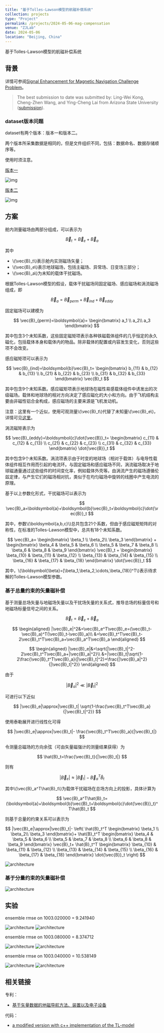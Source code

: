```yaml
---
title: "基于Tolles-Lawson模型的航磁补偿系统"
collection: projects
type: "Project"
permalink: /projects/2024-05-06-mag-compensation
venue: "ZJLab"
date: 2024-05-06
location: "Beijing, China"
---
```


基于Tolles-Lawson模型的航磁补偿系统

## 背景

详情可参阅[Signal Enhancement for Magnetic Navigation Challenge Problem](https://magnav.mit.edu/)。

> The best submission to date was submitted by: Ling-Wei Kong, Cheng-Zhen Wang, and Ying-Cheng Lai from Arizona State University ([submission](https://github.com/lw-kong/MagNav)).

### dataset版本问题

dataset有两个版本：版本一和版本二。

两个版本所采集数据是相同的，但是文件组织不同，包括：数据命名、数据存储顺序等。

使用时须注意。

[版本一](https://zenodo.org/record/6327685)

![img](http://sunqinxuan.github.io/images/projects-2023-09-21-img01.png)

[版本二](https://zenodo.org/record/4271804#.YnWQuIdBxD8)

![img](http://sunqinxuan.github.io/images/projects-2023-09-21-img02.png)

## 方案

舱内测量磁场由两部分组成，可以表示为

$$
\vec{B}_t=\vec{B}_e+\vec{B}_a
$$

其中
- \\(\vec{B}_t\\)表示舱内实测磁场矢量；
- \\(\vec{B}_e\\)表示地球磁场，包括主磁场、异常场、日变场三部分；
- \\(\vec{B}_a\\)为未知的载体干扰磁场。

根据Tolles-Lawson模型的假设，载体干扰磁场同固定磁场、感应磁场和涡流磁场组成，即

$$
\vec{B}_a=\vec{B}_{perm}+\vec{B}_{ind}+\vec{B}_{eddy}
$$

固定磁场可以建模为

$$
\vec{B}_{perm}=\boldsymbol{a}=
\begin{bmatrix}
a_1 \\ a_2\\ a_3
\end{bmatrix}
$$

其中包含3个未知系数，这些固定磁矩项表示各种铁磁载体组件的几乎恒定的永久磁化，包括载体本身和载体内的物品。除非载体的配置或内容发生变化，否则这些项不会改变。

感应磁矩项可以表示为

$$
\vec{B}_{ind}=\boldsymbol{b}\vec{B}_t=
\begin{bmatrix}
b_{11} & b_{12} & b_{13} \\
b_{21} & b_{22} & b_{23} \\
b_{31} & b_{32} & b_{33} 
\end{bmatrix}
\vec{B}_t
$$

其中包含9个未知系数。感应磁矩项表示地球场在磁性易感载体组件中诱发出的次级磁场。载体和地球场的相对方向决定了感应磁化的大小和方向。由于飞机结构主要由非磁性铝合金构成，感应磁场的主要来源是飞机发动机。

注意：这里有一个近似，使用可观测量\\(\vec{B}_t\\)代替了未知量\\(\vec{B}_e\\)，详情可见[这里](https://sunqinxuan.github.io/posts/research-journal-2024-04-17-tl-model)。

涡流磁矩表示为

$$
\vec{B}_{eddy}=\boldsymbol{c}\dot{\vec{B}}_t=
\begin{bmatrix}
c_{11} & c_{12} & c_{13} \\
c_{21} & c_{22} & c_{23} \\
c_{31} & c_{32} & c_{33} 
\end{bmatrix}
\dot{\vec{B}}_t
$$

其中包含9个未知系数。涡流项表示由于时变的地球场（相对于载体）与电导性载体组件相互作用而引起的电流环。与固定磁场和感应磁场不同，涡流磁场取决于地球磁通量通过这些组件的时间变化率，例如载体外壳等。由涡流产生的磁场遵循伦兹定律，与产生它们的磁场相对抗，类似于在均匀磁场中旋转的线圈中产生电流的原理。

基于以上参数化形式，干扰磁场可以表示为

$$
\vec{B}_a=\boldsymbol{a}+\boldsymbol{b}\vec{B}_t+\boldsymbol{c}\dot{\vec{B}}_t
$$

其中，参数\\(\boldsymbol{a,b,c}\\)总共包含21个系数，但由于感应磁矩矩阵的对称性，在标准的Tolles-Lawson模型中，总共有18个未知系数。

$$
\vec{B}_a=
\begin{bmatrix}
\beta_1 \\ \beta_2\\ \beta_3
\end{bmatrix}
+
\begin{bmatrix}
\beta_4 & \beta_5 & \beta_6 \\
\beta_5 & \beta_7 & \beta_8 \\
\beta_6 & \beta_8 & \beta_9 
\end{bmatrix}
\vec{B}_t
+
\begin{bmatrix}
\beta_{10} & \beta_{11} & \beta_{12} \\
\beta_{13} & \beta_{14} & \beta_{15} \\
\beta_{16} & \beta_{17} & \beta_{18} 
\end{bmatrix}
\dot{\vec{B}}_t
$$

其中，\\(\boldsymbol{\beta}=[\beta_1,\beta_2,\cdots,\beta_{18}]^T\\)表示待求解的Tolles-Lawson模型参数。

### 基于总量约束的矢量磁补偿

基于测量总场矢量与地磁场矢量以及干扰场矢量的关系式，推导总场的标量信号和地磁场标量信号之间的关系。

$$
\vec{B}_t=\vec{B}_e+\vec{B}_a
$$

$$
\begin{aligned}
|\vec{B}_e|^2&=\vec{B}_e^T\vec{B}_e=(\vec{B}_t-\vec{B}_a)^T(\vec{B}_t-\vec{B}_a)\\
&=\vec{B}_t^T\vec{B}_t-2\vec{B}_t^T\vec{B}_a+\vec{B}_a^T\vec{B}_a
\end{aligned}
$$

$$
\begin{aligned}
|\vec{B}_e|&=\sqrt{|\vec{B}_t|^2-2\vec{B}_t^T\vec{B}_a+|\vec{B}_a|^2}\\
&=|\vec{B}_t|\sqrt{1-2\frac{\vec{B}_t^T\vec{B}_a}{|\vec{B}_t|^2}+\frac{|\vec{B}_a|^2}{|\vec{B}_t|^2}}
\end{aligned}
$$

由于

$$
|\vec{B}_a|^2\ll|\vec{B}_t|^2
$$

可进行以下近似

$$
|\vec{B}_e|\approx|\vec{B}_t|
\sqrt{1-\frac{\vec{B}_t^T\vec{B}_a}{|\vec{B}_t|^2}}
$$

使用泰勒展开进行线性化可得

$$
|\vec{B}_e|\approx|\vec{B}_t|-
\frac{\vec{B}_t^T\vec{B}_a}{|\vec{B}_t|}
$$

令测量总磁场的方向余弦（可由矢量磁强计的测量结果获得）为

$$
\hat{B}_t=\frac{\vec{B}_t}{|\vec{B}_t|}
$$

则有

$$
|\vec{B}_e|\approx|\vec{B}_t|-\vec{B}_a^T\hat{B}_t
$$

其中\\(\vec{B}_a^T\hat{B}_t\\)为载体干扰磁场在总场方向上的投影，具体计算为

$$
\vec{B}_a^T\hat{B}_t=(\boldsymbol{a}+\boldsymbol{b}\vec{B}_t+\boldsymbol{c}\dot{\vec{B}}_t)^T\hat{B}_t
$$

则基于总量的约束关系可以表示为

$$
|\vec{B}_e|\approx|\vec{B}_t|-
\left(
\hat{B}_t^T
\begin{bmatrix}
\beta_1 \\ \beta_2\\ \beta_3
\end{bmatrix}+
\hat{B}_t^T
\begin{bmatrix}
\beta_4 & \beta_5 & \beta_6 \\
\beta_5 & \beta_7 & \beta_8 \\
\beta_6 & \beta_8 & \beta_9 
\end{bmatrix}
\vec{B}_t+
\hat{B}_t^T
\begin{bmatrix}
\beta_{10} & \beta_{11} & \beta_{12} \\
\beta_{13} & \beta_{14} & \beta_{15} \\
\beta_{16} & \beta_{17} & \beta_{18} 
\end{bmatrix}
\dot{\vec{B}}_t
\right)
$$

<img src="https://sunqinxuan.github.io/images/projects-2024-05-06-img1.png" alt="architecture" />




### 基于分量约束的矢量磁补偿














<img src="https://sunqinxuan.github.io/images/projects-2023-09-21-img1.jpg" alt="architecture" />

## 实验

ensemble rmse on 1003.020000 = 9.241940

<img src="https://sunqinxuan.github.io/images/projects-2023-09-21-img2.jpg" alt="architecture" />

<img src="https://sunqinxuan.github.io/images/projects-2023-09-21-img3.jpg" alt="architecture" />

ensemble rmse on 1003.080000 = 8.374712

<img src="https://sunqinxuan.github.io/images/projects-2023-09-21-img4.jpg" alt="architecture" />

<img src="https://sunqinxuan.github.io/images/projects-2023-09-21-img5.jpg" alt="architecture" />

ensemble rmse on 1003.040000 = 10.538149

<img src="https://sunqinxuan.github.io/images/projects-2023-09-21-img6.jpg" alt="architecture" />

<img src="https://sunqinxuan.github.io/images/projects-2023-09-21-img7.jpg" alt="architecture" />

## 相关链接

专利：
- [基于矢量数据的地磁导航方法、装置以及电子设备](https://sunqinxuan.github.io/publication/CN117213472A)

代码：
- [a modified version with c++ implementation of the TL-model](https://github.com/sunqinxuan/magnav)










